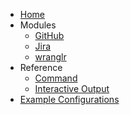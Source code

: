 * [Home](/)
* Modules
  * [GitHub](/modules/github/README.md)
  * [Jira](/modules/jira/README.md)
  * [wranglr](/modules/wranglr/README.md)
* Reference
  * [Command](/reference/command.md)
  * [Interactive Output](/reference/interactive.md)
* [Example Configurations](/examples/README.md)
